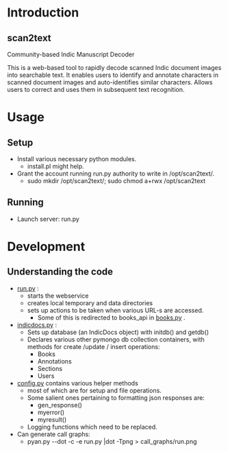 # Introduction
## scan2text
Community-based Indic Manuscript Decoder

This is a web-based tool to rapidly decode scanned Indic document images into searchable text. It enables users to identify and
annotate characters in scanned document images and auto-identifies similar characters.
Allows users to correct and uses them in subsequent text recognition.

# Usage
## Setup
* Install various necessary python modules.
  * install.pl might help.
* Grant the account running run.py authority to write in /opt/scan2text/.
  * sudo mkdir /opt/scan2text/; sudo chmod a+rwx /opt/scan2text

## Running
* Launch server: run.py

# Development
## Understanding the code
* [run.py]() :
  * starts the webservice
  * creates local temporary and data directories
  * sets up actions to be taken when various URL-s are accessed.
    * Some of this is redirected to books_api in [books.py]() .
* [indicdocs.py]() :
  * Sets up database (an IndicDocs object) with initdb() and getdb()
  * Declares various other pymongo db collection containers, with methods for create /update / insert operations:
    * Books
    * Annotations
    * Sections
    * Users
* [config.py]() contains various helper methods
  * most of which are for setup and file operations.
  * Some salient ones pertaining to formatting json responses are:
    * gen_response()
    * myerror()
    * myresult()
  * Logging functions which need to be replaced.
* Can generate call graphs:
  * pyan.py --dot -c -e run.py |dot -Tpng > call_graphs/run.png
